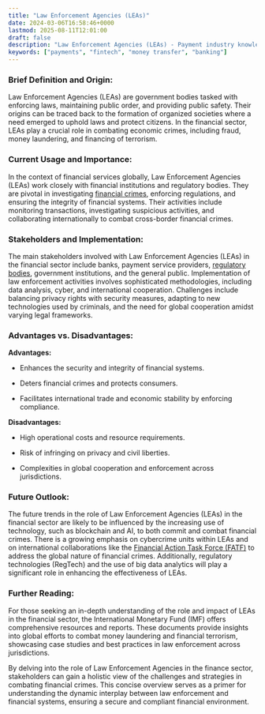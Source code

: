 ```yaml
---
title: "Law Enforcement Agencies (LEAs)"
date: 2024-03-06T16:58:46+0000
lastmod: 2025-08-11T12:01:00
draft: false
description: "Law Enforcement Agencies (LEAs) - Payment industry knowledge and insights"
keywords: ["payments", "fintech", "money transfer", "banking"]
---
```


### Brief Definition and Origin:

Law Enforcement Agencies (LEAs) are government bodies tasked with enforcing laws, maintaining public order, and providing public safety. Their origins can be traced back to the formation of organized societies where a need emerged to uphold laws and protect citizens. In the financial sector, LEAs play a crucial role in combating economic crimes, including fraud, money laundering, and financing of terrorism.

### Current Usage and Importance:

In the context of financial services globally, Law Enforcement Agencies (LEAs) work closely with financial institutions and regulatory bodies. They are pivotal in investigating [financial crimes](https://faisalkhanllc.xyz/resources/payments-wiki/f/financial-crimes/), enforcing regulations, and ensuring the integrity of financial systems. Their activities include monitoring transactions, investigating suspicious activities, and collaborating internationally to combat cross-border financial crimes.

### Stakeholders and Implementation:

The main stakeholders involved with Law Enforcement Agencies (LEAs) in the financial sector include banks, payment service providers, [regulatory bodies](https://faisalkhanllc.xyz/resources/payments-wiki/r/regulatory-enforcement/), government institutions, and the general public. Implementation of law enforcement activities involves sophisticated methodologies, including data analysis, cyber, and international cooperation. Challenges include balancing privacy rights with security measures, adapting to new technologies used by criminals, and the need for global cooperation amidst varying legal frameworks.

### Advantages vs. Disadvantages:

**Advantages:**

- Enhances the security and integrity of financial systems.

- Deters financial crimes and protects consumers.

- Facilitates international trade and economic stability by enforcing compliance.

**Disadvantages:**

- High operational costs and resource requirements.

- Risk of infringing on privacy and civil liberties.

- Complexities in global cooperation and enforcement across jurisdictions.

### Future Outlook:

The future trends in the role of Law Enforcement Agencies (LEAs) in the financial sector are likely to be influenced by the increasing use of technology, such as blockchain and AI, to both commit and combat financial crimes. There is a growing emphasis on cybercrime units within LEAs and on international collaborations like the [Financial Action Task Force (FATF)](https://faisalkhanllc.xyz/resources/payments-wiki/f/fatf/) to address the global nature of financial crimes. Additionally, regulatory technologies (RegTech) and the use of big data analytics will play a significant role in enhancing the effectiveness of LEAs.

### Further Reading:

For those seeking an in-depth understanding of the role and impact of LEAs in the financial sector, the International Monetary Fund (IMF) offers comprehensive resources and reports. These documents provide insights into global efforts to combat money laundering and financial terrorism, showcasing case studies and best practices in law enforcement across jurisdictions.

By delving into the role of Law Enforcement Agencies in the finance sector, stakeholders can gain a holistic view of the challenges and strategies in combating financial crimes. This concise overview serves as a primer for understanding the dynamic interplay between law enforcement and financial systems, ensuring a secure and compliant financial environment.